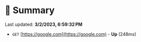 # 📖 Summary
Last updated: **3/2/2023, 6:59:32 PM**

- `GET` [https://google.com](https://google.com) - **Up** (248ms)
